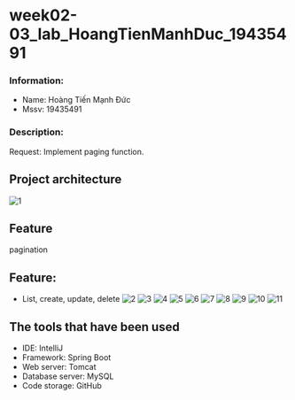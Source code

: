 # week02-03_lab_HoangTienManhDuc_19435491
### Information:
- Name: Hoàng Tiến Mạnh Đức
- Mssv: 19435491
### Description:
Request: Implement paging function.

## Project architecture
![1](https://github.com/hoangtienmanhduc/fe_doantotnghiep/assets/99623646/f4a91748-a6f1-485b-8971-2b415e1be85c)
## Feature
pagination
## Feature: 
- List, create, update, delete
![2](https://github.com/hoangtienmanhduc/fe_doantotnghiep/assets/99623646/6fa16848-ebad-4750-89f1-f669f654e8a2)
![3](https://github.com/hoangtienmanhduc/fe_doantotnghiep/assets/99623646/4d167e3b-fc09-4f0b-acda-7098df640995)
![4](https://github.com/hoangtienmanhduc/fe_doantotnghiep/assets/99623646/0315098b-6de8-410b-8a4e-4ad73f16c730)
![5](https://github.com/hoangtienmanhduc/fe_doantotnghiep/assets/99623646/058cd49d-766d-4c83-b381-c8608629868c)
![6](https://github.com/hoangtienmanhduc/fe_doantotnghiep/assets/99623646/0bdd8223-70a6-4c33-8ca1-ee6c58864a16)
![7](https://github.com/hoangtienmanhduc/fe_doantotnghiep/assets/99623646/42af537b-3e58-4699-82c1-319294c14720)
![8](https://github.com/hoangtienmanhduc/fe_doantotnghiep/assets/99623646/7c726bbd-8d7a-46f4-a69d-41f8541a2a9c)
![9](https://github.com/hoangtienmanhduc/fe_doantotnghiep/assets/99623646/4d85f60f-1d91-47d3-ad37-a8c69f67b989)
![10](https://github.com/hoangtienmanhduc/fe_doantotnghiep/assets/99623646/77c50390-62dd-4aa0-9aac-e84aeb10607b)
![11](https://github.com/hoangtienmanhduc/fe_doantotnghiep/assets/99623646/ff1e21a2-fd38-44c8-8205-9632331b7eea)
## The tools that have been used
- IDE: IntelliJ
- Framework: Spring Boot
- Web server: Tomcat
- Database server: MySQL
- Code storage: GitHub
